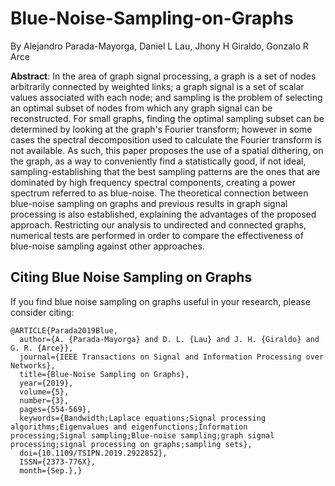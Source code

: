 # Blue-Noise-Sampling-on-Graphs
By Alejandro Parada-Mayorga, Daniel L Lau, Jhony H Giraldo, Gonzalo R Arce

**Abstract**: In the area of graph signal processing, a graph is a set of nodes arbitrarily connected by weighted links; a graph signal is a set of scalar values associated with each node; and sampling is the problem of selecting an optimal subset of nodes from which any graph signal can be reconstructed. For small graphs, finding the optimal sampling subset can be determined by looking at the graph's Fourier transform; however in some cases the spectral decomposition used to calculate the Fourier transform is not available. As such, this paper proposes the use of a spatial dithering, on the graph, as a way to conveniently find a statistically good, if not ideal, sampling-establishing that the best sampling patterns are the ones that are dominated by high frequency spectral components, creating a power spectrum referred to as blue-noise. The theoretical connection between blue-noise sampling on graphs and previous results in graph signal processing is also established, explaining the advantages of the proposed approach. Restricting our analysis to undirected and connected graphs, numerical tests are performed in order to compare the effectiveness of blue-noise sampling against other approaches.

## Citing Blue Noise Sampling on Graphs

If you find blue noise sampling on graphs useful in your research, please consider citing:

```
@ARTICLE{Parada2019Blue,
  author={A. {Parada-Mayorga} and D. L. {Lau} and J. H. {Giraldo} and G. R. {Arce}}, 
  journal={IEEE Transactions on Signal and Information Processing over Networks}, 
  title={Blue-Noise Sampling on Graphs}, 
  year={2019}, 
  volume={5}, 
  number={3}, 
  pages={554-569}, 
  keywords={Bandwidth;Laplace equations;Signal processing algorithms;Eigenvalues and eigenfunctions;Information processing;Signal sampling;Blue-noise sampling;graph signal processing;signal processing on graphs;sampling sets}, 
  doi={10.1109/TSIPN.2019.2922852}, 
  ISSN={2373-776X}, 
  month={Sep.},}
```
